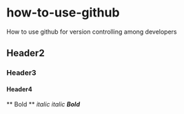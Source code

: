 # how-to-use-github
How to use github for version controlling among developers
## Header2
### Header3
#### Header4
** Bold **
_italic_
_italic **Bold**_
